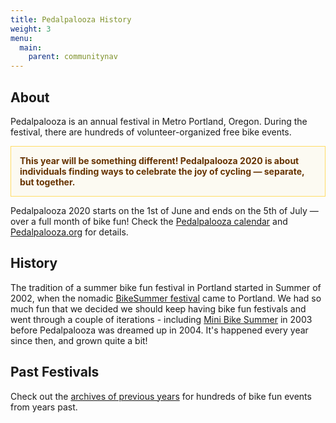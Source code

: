 ```yaml
---
title: Pedalpalooza History
weight: 3
menu:
  main:
    parent: communitynav
---
```

## About

Pedalpalooza is an annual festival in Metro Portland, Oregon.  During the festival, there are hundreds of volunteer-organized free bike events.

<p style="padding: 1em; color: #663300; border: 1px solid #FFDD66; background: #FCFAF2; font-weight: bold;"><strong>This year will be something different! Pedalpalooza 2020 is about individuals finding ways to celebrate the joy of cycling — separate, but together.</strong></p>

Pedalpalooza 2020 starts on the 1st of June and ends on the 5th of July — over a full month of bike fun! Check the <a href="/pedalpalooza-calendar/">Pedalpalooza calendar</a> and [Pedalpalooza.org](https://www.pedalpalooza.org/) for details.

## History

 The tradition of a summer bike fun festival in Portland started in Summer of 2002, when the nomadic [BikeSummer festival](http://criticalmass.wikia.com/wiki/Bike_Summer!) came to Portland.  We had so much fun that we decided we should keep having bike fun festivals and went through a couple of iterations - including [Mini Bike Summer](/pedalpalooza/pedalpalooza-2003/) in 2003 before Pedalpalooza was dreamed up in 2004. It's happened every year since then, and grown quite a bit!

## Past Festivals

Check out the [archives of previous years](/archive/pedal-palooza-archives/) for hundreds of bike fun events from years past.
